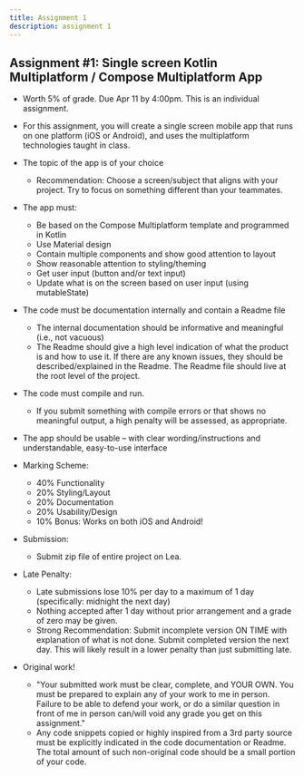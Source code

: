 ```yaml
---
title: Assignment 1
description: assignment 1
---
```


## Assignment #1: Single screen Kotlin Multiplatform / Compose Multiplatform App

* Worth 5% of grade\.  Due Apr 11 by 4:00pm\.  This is an individual assignment\.
* For this assignment\, you will create a single screen mobile app that runs on one platform \(iOS or Android\)\, and uses the multiplatform technologies taught in class\.
* The topic of the app is of your choice
  * Recommendation: Choose a screen/subject that aligns with your project\.  Try to focus on something different than your teammates\.
* The app must:
  * Be based on the Compose Multiplatform template and programmed in Kotlin
  * Use Material design
  * Contain multiple components and show good attention to layout
  * Show reasonable attention to styling/theming
  * Get user input \(button and/or text input\)
  * Update what is on the screen based on user input \(using mutableState\)
* The code must be documentation internally and contain a Readme file
  * The internal documentation should be informative and meaningful \(i\.e\.\, not vacuous\)
  * The Readme should give a high level indication of what the product is and how to use it\.  If there are any known issues\, they should be described/explained in the Readme\.  The Readme file should live at the root level of the project\.
* The code must compile and run\.
  * If you submit something with compile errors or that shows no meaningful output\, a high penalty will be assessed\, as appropriate\.
* The app should be usable – with clear wording/instructions and understandable\, easy\-to\-use interface

* Marking Scheme:
  * 40% Functionality
  * 20% Styling/Layout
  * 20% Documentation
  * 20% Usability/Design
  * 10% Bonus: Works on both iOS and Android\!
* Submission:
  * Submit zip file of entire project on Lea\.
* Late Penalty:
  * Late submissions lose 10% per day to a maximum of 1 day \(specifically: midnight the next day\)
  * Nothing accepted after 1 day without prior arrangement and a grade of zero may be given\.
  * Strong Recommendation: Submit incomplete version ON TIME with explanation of what is not done\.  Submit completed version the next day\.  This will likely result in a lower penalty than just submitting late\.
* Original work\!
  * "Your submitted work must be clear\, complete\, and YOUR OWN\.  You must be prepared to explain any of your work to me in person\.  Failure to be able to defend your work\, or do a similar question in front of me in person can/will void any grade you get on this assignment\."
  * Any code snippets copied or highly inspired from a 3rd party source must be explicitly indicated in the code documentation or Readme\.  The total amount of such non\-original code should be a small portion of your code\.

